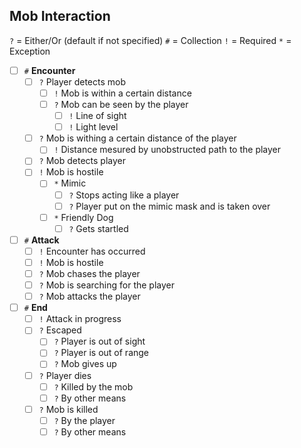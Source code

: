 
## Mob Interaction
`?` = Either/Or (default if not specified)
`#` = Collection
`!` = Required
`*` = Exception

- [ ] `#` **Encounter**
	- [ ] `?` Player detects mob
		- [ ] `!` Mob is within a certain distance
		- [ ] `?` Mob can be seen by the player
			- [ ] `!` Line of sight
			- [ ] `!` Light level
	- [ ] `?` Mob is withing a certain distance of the player
		- [ ] `!` Distance mesured by unobstructed path to the player
	- [ ] `?` Mob detects player
	- [ ] `!` Mob is hostile
		- [ ] `*` Mimic
			- [ ] `?` Stops acting like a player
			- [ ] `?` Player put on the mimic mask and is taken over
		- [ ] `*` Friendly Dog
			- [ ] `?` Gets startled
- [ ] `#` **Attack**
	- [ ] `!` Encounter has occurred
	- [ ] `!` Mob is hostile
	- [ ] `?` Mob chases the player
	- [ ] `?` Mob is searching for the player
	- [ ] `?` Mob attacks the player
- [ ] `#` **End**
	- [ ] `!` Attack in progress
	- [ ] `?` Escaped
		- [ ] `?` Player is out of sight
		- [ ] `?` Player is out of range
		- [ ] `?` Mob gives up
	- [ ] `?` Player dies
		- [ ] `?` Killed by the mob
		- [ ] `?` By other means
	- [ ] `?` Mob is killed
		- [ ] `?` By the player
		- [ ] `?` By other means